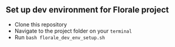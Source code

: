 ## Set up dev environment for Florale project

* Clone this repository
* Navigate to the project folder on your `terminal`
* Run `bash florale_dev_env_setup.sh`
